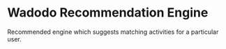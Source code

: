# Wadodo Recommendation Engine

Recommended engine which suggests matching activities for a particular user.
